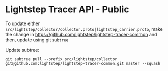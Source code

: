 # Lightstep Tracer API - Public

To update either `src/lightstep/collector/collector.proto|lightstep_carrier.proto`, make the change in https://github.com/lightstep/lightstep-tracer-common and then, update using git `subtree`

Update subtree:

```
git subtree pull --prefix src/lightstep/collector git@github.com:lightstep/lightstep-tracer-common.git master --squash
```

